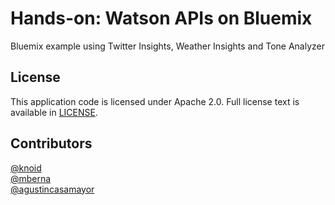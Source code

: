 # Hands-on: Watson APIs on Bluemix

Bluemix example using Twitter Insights, Weather Insights and Tone Analyzer

## License

This application code is licensed under Apache 2.0. Full license text is
available in [LICENSE](LICENSE).

## Contributors

[@knoid](https://github.com/knoid)  
[@mberna](https://github.com/mberna)  
[@agustincasamayor](https://github.com/agustincasamayor)
